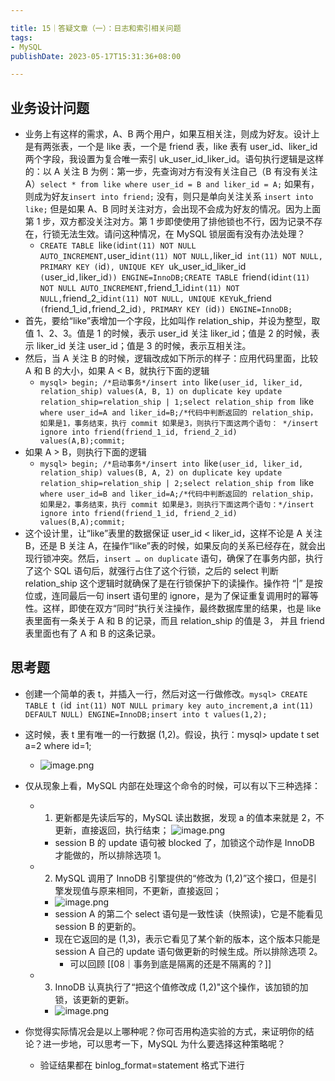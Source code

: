 ```yaml
---

title: 15｜答疑文章（一）：日志和索引相关问题
tags:
- MySQL
publishDate: 2023-05-17T15:31:36+08:00

---
```


## 业务设计问题

- 业务上有这样的需求，A、B 两个用户，如果互相关注，则成为好友。设计上是有两张表，一个是 like 表，一个是 friend 表，like 表有 user_id、liker_id 两个字段，我设置为复合唯一索引 uk_user_id_liker_id。语句执行逻辑是这样的：以 A 关注 B 为例：第一步，先查询对方有没有关注自己（B 有没有关注 A）`select * from like where user_id = B and liker_id = A;` 如果有，则成为好友`insert into friend;` 没有，则只是单向关注关系 `insert into like;` 但是如果 A、B 同时关注对方，会出现不会成为好友的情况。因为上面第 1 步，双方都没关注对方。第 1 步即使使用了排他锁也不行，因为记录不存在，行锁无法生效。请问这种情况，在 MySQL 锁层面有没有办法处理？
  - `CREATE TABLE `like` ( `id` int(11) NOT NULL AUTO_INCREMENT, `user_id` int(11) NOT NULL, `liker_id` int(11) NOT NULL, PRIMARY KEY (`id`), UNIQUE KEY `uk_user_id_liker_id` (`user_id`,`liker_id`)) ENGINE=InnoDB;CREATE TABLE `friend` ( `id` int(11) NOT NULL AUTO_INCREMENT, `friend_1_id` int(11) NOT NULL, `friend_2_id` int(11) NOT NULL, UNIQUE KEY `uk_friend` (`friend_1_id`,`friend_2_id`), PRIMARY KEY (`id`)) ENGINE=InnoDB;`
- 首先，要给“like”表增加一个字段，比如叫作 relation_ship，并设为整型，取值 1、2、3。值是 1 的时候，表示 user_id 关注 liker_id；值是 2 的时候，表示 liker_id 关注 user_id；值是 3 的时候，表示互相关注。
- 然后，当 A 关注 B 的时候，逻辑改成如下所示的样子：应用代码里面，比较 A 和 B 的大小，如果 A < B，就执行下面的逻辑
  - `mysql> begin; /*启动事务*/insert into `like`(user_id, liker_id, relation_ship) values(A, B, 1) on duplicate key update relation_ship=relation_ship | 1;select relation_ship from `like` where user_id=A and liker_id=B;/*代码中判断返回的 relation_ship， 如果是1，事务结束，执行 commit 如果是3，则执行下面这两个语句： */insert ignore into friend(friend_1_id, friend_2_id) values(A,B);commit;`
- 如果 A > B，则执行下面的逻辑
  - `mysql> begin; /*启动事务*/insert into `like`(user_id, liker_id, relation_ship) values(B, A, 2) on duplicate key update relation_ship=relation_ship | 2;select relation_ship from `like` where user_id=B and liker_id=A;/*代码中判断返回的 relation_ship， 如果是2，事务结束，执行 commit 如果是3，则执行下面这两个语句：*/insert ignore into friend(friend_1_id, friend_2_id) values(B,A);commit;`
- 这个设计里，让“like”表里的数据保证 user_id < liker_id，这样不论是 A 关注 B，还是 B 关注 A，在操作“like”表的时候，如果反向的关系已经存在，就会出现行锁冲突。然后，`insert … on duplicate` 语句，确保了在事务内部，执行了这个 SQL 语句后，就强行占住了这个行锁，之后的 select 判断 relation_ship 这个逻辑时就确保了是在行锁保护下的读操作。操作符 “|” 是按位或，连同最后一句 insert 语句里的 ignore，是为了保证重复调用时的幂等性。这样，即使在双方“同时”执行关注操作，最终数据库里的结果，也是 like 表里面有一条关于 A 和 B 的记录，而且 relation_ship 的值是 3， 并且 friend 表里面也有了 A 和 B 的这条记录。

## 思考题

- 创建一个简单的表 t，并插入一行，然后对这一行做修改。`mysql> CREATE TABLE `t` (`id` int(11) NOT NULL primary key auto_increment,`a` int(11) DEFAULT NULL) ENGINE=InnoDB;insert into t values(1,2);`
- 这时候，表 t 里有唯一的一行数据 (1,2)。假设，执行：mysql> update t set a=2 where id=1;
  - ![image.png](https://cdn.jsdelivr.net/gh/11ze/static/images/mysql45-15-1.png)
- 仅从现象上看，MySQL 内部在处理这个命令的时候，可以有以下三种选择：
  - 1. 更新都是先读后写的，MySQL 读出数据，发现 a 的值本来就是 2，不更新，直接返回，执行结束；
      ![image.png](https://cdn.jsdelivr.net/gh/11ze/static/images/mysql45-15-2.png)
      - session B 的 update 语句被 blocked 了，加锁这个动作是 InnoDB 才能做的，所以排除选项 1。
  - 2. MySQL 调用了 InnoDB 引擎提供的“修改为 (1,2)”这个接口，但是引擎发现值与原来相同，不更新，直接返回；
      - ![image.png](https://cdn.jsdelivr.net/gh/11ze/static/images/mysql45-15-3.png)
      - session A 的第二个 select 语句是一致性读（快照读)，它是不能看见 session B 的更新的。
      - 现在它返回的是 (1,3)，表示它看见了某个新的版本，这个版本只能是 session A 自己的 update 语句做更新的时候生成。所以排除选项 2。
        - 可以回顾 [[08｜事务到底是隔离的还是不隔离的？]]
  - 3. InnoDB 认真执行了“把这个值修改成 (1,2)"这个操作，该加锁的加锁，该更新的更新。
    - ![image.png](https://cdn.jsdelivr.net/gh/11ze/static/images/mysql45-15-4.png)

- 你觉得实际情况会是以上哪种呢？你可否用构造实验的方式，来证明你的结论？进一步地，可以思考一下，MySQL 为什么要选择这种策略呢？
  - 验证结果都在 binlog_format=statement 格式下进行

